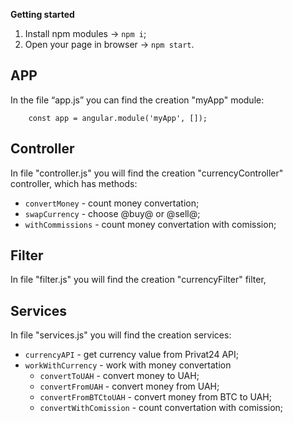 **Getting started**
1) Install npm modules -> `npm i`;
2) Open your page in browser -> `npm start`.

## APP
In the file “app.js” you can find the creation "myApp" module:

```
    const app = angular.module('myApp', []);
```
## Controller
In file "controller.js" you will find the creation "currencyController" controller, which has methods:
* `convertMoney` - count money convertation;
* `swapCurrency` - choose @buy@ or @sell@;
* `withCommissions` - count money convertation with comission;

## Filter
In file "filter.js" you will find the creation "currencyFilter" filter,

## Services
In file "services.js" you will find the creation services: 
* `currencyAPI` - get currency value from Privat24 API;
* `workWithCurrency` - work with money convertation
   - `convertToUAH` - convert money to UAH;
   - `convertFromUAH` - convert money from UAH;
   - `convertFromBTCtoUAH` - convert money from BTC to UAH;
   - `convertWithComission` - count convertation with comission;
